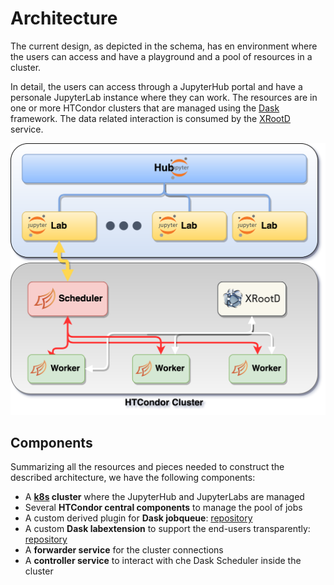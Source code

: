 # Architecture

The current design, as depicted in the schema, has en environment where the users
can access and have a playground and a pool of resources in a cluster.

In detail, the users can access through a JupyterHub portal and have a personale
JupyterLab instance where they can work. The resources are in one or more HTCondor clusters
that are managed using the [Dask](https://dask.org/) framework. The data related
interaction is consumed by the [XRootD](https://xrootd.slac.stanford.edu/) service.

![Design schema](imgs/overview_schema_base.png)
## Components

Summarizing all the resources and pieces needed to construct the described architecture,
we have the following components:

- A **[k8s](https://kubernetes.io/) cluster** where the JupyterHub and JupyterLabs are managed
- Several **HTCondor central components** to manage the pool of jobs
- A custom derived plugin for **Dask jobqueue**: [repository](https://github.com/comp-dev-cms-ita/dask-remote-jobqueue)
- A custom **Dask labextension** to support the end-users transparently: [repository](https://github.com/comp-dev-cms-ita/dask-labextension)
- A **forwarder service** for the cluster connections
- A **controller service** to interact with che Dask Scheduler inside the cluster